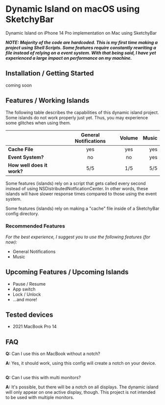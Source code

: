 # Dynamic Island on macOS using SketchyBar
Dynamic Island on iPhone 14 Pro implementation on Mac using SketchyBar

***NOTE: Majority of the code are hardcoded. This is my first time making a project using Shell Scripts. Some features require constantly rewriting a file instead of relying on a event system. With that being said, I have yet experienced a large impact on performance on my machine.***

## Installation / Getting Started
coming soon

## Features / Working Islands
The following table describes the capabilities of this dynamic island project. Some islands do not work properly just yet. Thus, you may experience some glitches when using them.

|               | General Notifications           | Volume  | Music |
| ------------- |:-------------:| :-----:| ---------: |
| **Cache File**      | yes | yes | yes |
| **Event System?**      | no      |   no | yes |
| **How well does it work?** | 5/5      |    1/5 | 5/5 |

Some features (islands) rely on a script that gets called every second instead of using NSDistributedNotficationCenter. In other words, these islands will have slower response times compared to those using the event system.

Some features (islands) rely on making a "cache" file inside of a SketchyBar config directory.

### Recommended Features
*For the best experience, I suggest you to use the following features (for now):*
- General Notifications
- Music

## Upcoming Features / Upcoming Islands
- Pause / Resume
- App switch
- Lock / Unlock
- ...and more!

## Tested devices
- 2021 MacBook Pro 14

## FAQ
**Q:** Can I use this on MacBook without a notch?

**A:** Yes, it should work, using this config will create a notch on your device.
##

**Q:** Can I use this with multi monitors?

**A:** It's possible, but there will be a notch on all displays. The dynamic island will only appear on one active display, though. This project is not intended to be used with multiple monitors.
##

